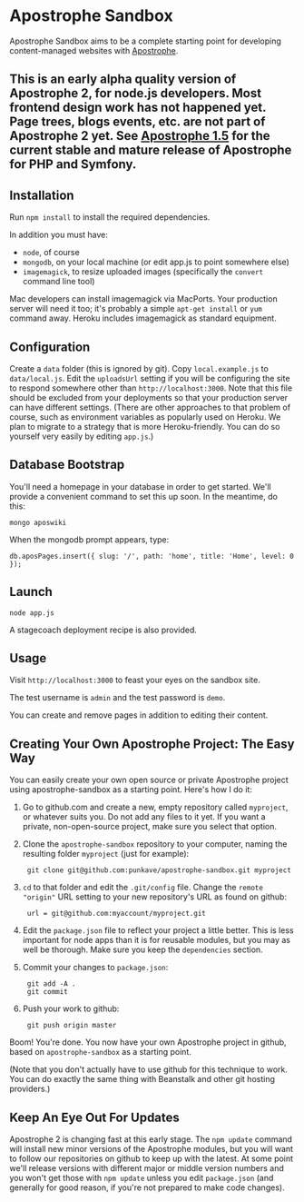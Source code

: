 # Apostrophe Sandbox

Apostrophe Sandbox aims to be a complete starting point for developing content-managed websites with [Apostrophe](http://github.com/punkave/apostrophe). 

## This is an early alpha quality version of Apostrophe 2, for node.js developers. Most frontend design work has not happened yet. Page trees, blogs events, etc. are not part of Apostrophe 2 yet. See [Apostrophe 1.5](http://apostrophenow.org) for the current stable and mature release of Apostrophe for PHP and Symfony.

## Installation

Run `npm install` to install the required dependencies.

In addition you must have:

* `node`, of course
* `mongodb`, on your local machine (or edit app.js to point somewhere else)
* `imagemagick`, to resize uploaded images (specifically the `convert` command line tool)

Mac developers can install imagemagick via MacPorts. Your production server will need it too; it's probably a simple `apt-get install` or `yum` command away. Heroku includes imagemagick as standard equipment.

## Configuration

Create a `data` folder (this is ignored by git). Copy `local.example.js` to `data/local.js`. Edit the `uploadsUrl` setting if you will be configuring the site to respond somewhere other than `http://localhost:3000`. Note that this file should be excluded from your deployments so that your production server can have different settings. (There are other approaches to that problem of course, such as environment variables as popularly used on Heroku. We plan to migrate to a strategy that is more Heroku-friendly. You can do so yourself very easily by editing `app.js`.)

## Database Bootstrap

You'll need a homepage in your database in order to get started. We'll provide a convenient command to set this up soon. In the meantime, do this:

`mongo aposwiki`

When the mongodb prompt appears, type:

`db.aposPages.insert({ slug: '/', path: 'home', title: 'Home', level: 0 });`

## Launch

    node app.js

A stagecoach deployment recipe is also provided.

## Usage

Visit `http://localhost:3000` to feast your eyes on the sandbox site.

The test username is `admin` and the test password is `demo`.

You can create and remove pages in addition to editing their content.

## Creating Your Own Apostrophe Project: The Easy Way

You can easily create your own open source or private Apostrophe project using apostrophe-sandbox as a starting point. Here's how I do it:

1. Go to github.com and create a new, empty repository called `myproject`, or whatever suits you. Do not add any files to it yet. If you want a private, non-open-source project, make sure you select that option.
2. Clone the `apostrophe-sandbox` repository to your computer, naming the resulting folder `myproject` (just for example):
    
        git clone git@github.com:punkave/apostrophe-sandbox.git myproject

3. `cd` to that folder and edit the `.git/config` file. Change the `remote "origin"` URL setting to your new repository's URL as found on github:
    
        url = git@github.com:myaccount/myproject.git

4. Edit the `package.json` file to reflect your project a little better. This is less important for node apps than it is for reusable modules, but you may as well be thorough. Make sure you keep the `dependencies` section.
 
5. Commit your changes to `package.json`:
    
        git add -A .
        git commit

6. Push your work to github:
    
        git push origin master
    
Boom! You're done. You now have your own Apostrophe project in github, based on `apostrophe-sandbox` as a starting point.

(Note that you don't actually have to use github for this technique to work. You can do exactly the same thing with Beanstalk and other git hosting providers.)

## Keep An Eye Out For Updates

Apostrophe 2 is changing fast at this early stage. The `npm update` command will install new minor versions of the Apostrophe modules, but you will want to follow our repositories on github to keep up with the latest. At some point we'll release versions with different major or middle version numbers and you won't get those with `npm update` unless you edit `package.json` (and generally for good reason, if you're not prepared to make code changes).
